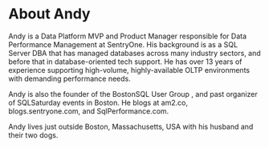 # About Andy 

Andy is a Data Platform MVP and Product Manager responsible for Data Performance Management at SentryOne. His background is as a SQL Server DBA that has managed databases across many industry sectors, and before that in database-oriented tech support. He has over 13 years of experience supporting high-volume, highly-available OLTP environments with demanding performance needs. 

Andy is also the founder of the BostonSQL User Group , and past organizer of SQLSaturday events in Boston. He blogs at am2.co, blogs.sentryone.com, and SqlPerformance.com.

Andy lives just outside Boston, Massachusetts, USA with his husband and their two dogs.
